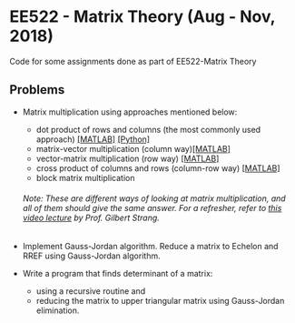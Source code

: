 # EE522 - Matrix Theory (Aug - Nov, 2018)
Code for some assignments done as part of EE522-Matrix Theory

## Problems

-  Matrix multiplication using approaches mentioned below:
   - dot product of rows and columns (the most commonly used approach) [[MATLAB]](https://github.com/moha23/MatrixTheory/blob/master/MATLAB%20versions/matrixMultRowCol.m) [[Python]](https://github.com/moha23/MatrixTheory/blob/master/Python%20Versions/matrixMultRowCol.py)
   - matrix-vector multiplication (column way)[[MATLAB]](https://github.com/moha23/MatrixTheory/blob/master/MATLAB%20versions/matrix_vector_mult.m)
   - vector-matrix multiplication (row way) [[MATLAB]](https://github.com/moha23/MatrixTheory/blob/master/MATLAB%20versions/vector_matrix_mult.m)
   - cross product of columns and rows (column-row way) [[MATLAB]](https://github.com/moha23/MatrixTheory/blob/master/MATLAB%20versions/matrix_mult_crossprod.m)
   - block matrix multiplication
   
   ###### Note: These are different ways of looking at matrix multiplication, and all of them should give the same answer. For a refresher, refer to [this video lecture](https://www.youtube.com/watch?v=FX4C-JpTFgY&list=PL49CF3715CB9EF31D&index=4&t=0s) by Prof. Gilbert Strang.
   
-  Implement Gauss-Jordan algorithm. Reduce a matrix to Echelon and RREF using Gauss-Jordan algorithm.

-  Write a program that finds determinant of a matrix:
   - using a recursive routine and 
   - reducing the matrix to upper triangular matrix using Gauss-Jordan elimination.
  

